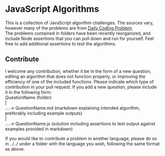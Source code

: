 # JavaScript Algorithms

This is a collection of JavaScript algorithm challenges. The sources vary, however many of the problems are from [Daily Coding Problem](https://www.dailycodingproblem.com/).  
The problems contained in folders have been recently reorganized, and include Node assertions that you can pull down and run for yourself. Feel free to add additional assertions to test the algorithms.

## Contribute

I welcome any contribution, whether it be in the form of a new question, editing an algorithm that does not function properly, or improving the efficiency of one of the included functions. Please indicate which type of contribution in your pull request. If you add a new question, please include it in the following form:  
QuestionName (folder)  
|  
....-> QuestionName.md (markdown explaining intended algorithm, preferably including example outputs)  
|  
....-> QuestionName.js (solution including assertions to test output against examples provided in markdown) 
<br>
  
  If you would like to contribute a problem in another language, please do so in ../../ under a folder with the language you wish, following the same format as above.
